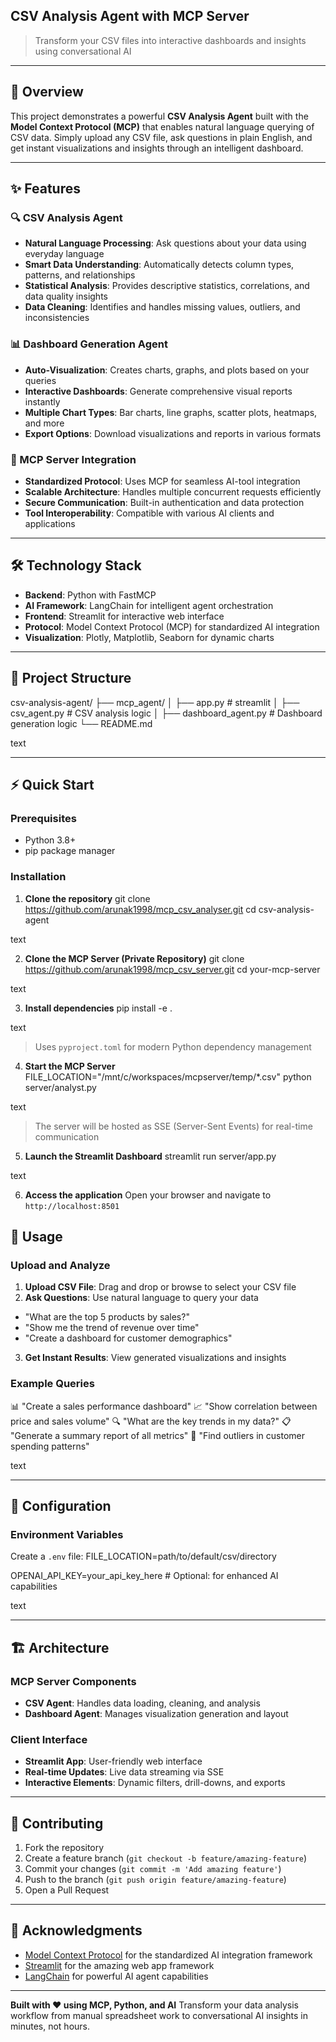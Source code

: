 ## CSV Analysis Agent with MCP Server

> Transform your CSV files into interactive dashboards and insights using conversational AI

---

## 🚀 Overview

This project demonstrates a powerful **CSV Analysis Agent** built with the **Model Context Protocol (MCP)** that enables natural language querying of CSV data. Simply upload any CSV file, ask questions in plain English, and get instant visualizations and insights through an intelligent dashboard.

---

## ✨ Features

### 🔍 CSV Analysis Agent
- **Natural Language Processing**: Ask questions about your data using everyday language
- **Smart Data Understanding**: Automatically detects column types, patterns, and relationships
- **Statistical Analysis**: Provides descriptive statistics, correlations, and data quality insights
- **Data Cleaning**: Identifies and handles missing values, outliers, and inconsistencies

### 📊 Dashboard Generation Agent
- **Auto-Visualization**: Creates charts, graphs, and plots based on your queries
- **Interactive Dashboards**: Generate comprehensive visual reports instantly
- **Multiple Chart Types**: Bar charts, line graphs, scatter plots, heatmaps, and more
- **Export Options**: Download visualizations and reports in various formats

### 🔧 MCP Server Integration
- **Standardized Protocol**: Uses MCP for seamless AI-tool integration
- **Scalable Architecture**: Handles multiple concurrent requests efficiently
- **Secure Communication**: Built-in authentication and data protection
- **Tool Interoperability**: Compatible with various AI clients and applications

---

## 🛠️ Technology Stack

- **Backend**: Python with FastMCP
- **AI Framework**: LangChain for intelligent agent orchestration
- **Frontend**: Streamlit for interactive web interface
- **Protocol**: Model Context Protocol (MCP) for standardized AI integration
- **Visualization**: Plotly, Matplotlib, Seaborn for dynamic charts

---

## 📁 Project Structure

csv-analysis-agent/
├── mcp_agent/
│ ├── app.py # streamlit
│ ├── csv_agent.py # CSV analysis logic
│ ├── dashboard_agent.py # Dashboard generation logic
└── README.md

text

---

## ⚡ Quick Start

### Prerequisites

- Python 3.8+
- pip package manager

### Installation

1. **Clone the repository**
git clone https://github.com/arunak1998/mcp_csv_analyser.git
cd csv-analysis-agent

text

2. **Clone the MCP Server (Private Repository)**
git clone https://github.com/arunak1998/mcp_csv_server.git
cd your-mcp-server

text

3. **Install dependencies**
pip install -e .

text
> Uses `pyproject.toml` for modern Python dependency management

4. **Start the MCP Server**
FILE_LOCATION="/mnt/c/workspaces/mcpserver/temp/*.csv" python server/analyst.py

text
> The server will be hosted as SSE (Server-Sent Events) for real-time communication

5. **Launch the Streamlit Dashboard**
streamlit run server/app.py

text

6. **Access the application**
Open your browser and navigate to `http://localhost:8501`

## 🎯 Usage

### Upload and Analyze

1. **Upload CSV File**: Drag and drop or browse to select your CSV file
2. **Ask Questions**: Use natural language to query your data
- "What are the top 5 products by sales?"
- "Show me the trend of revenue over time"
- "Create a dashboard for customer demographics"
3. **Get Instant Results**: View generated visualizations and insights

### Example Queries

📊 "Create a sales performance dashboard"
📈 "Show correlation between price and sales volume"
🔍 "What are the key trends in my data?"
📋 "Generate a summary report of all metrics"
🎯 "Find outliers in customer spending patterns"

text

---

## 🔧 Configuration



### Environment Variables

Create a `.env` file:
FILE_LOCATION=path/to/default/csv/directory

OPENAI_API_KEY=your_api_key_here # Optional: for enhanced AI capabilities

text

---

## 🏗️ Architecture

### MCP Server Components
- **CSV Agent**: Handles data loading, cleaning, and analysis
- **Dashboard Agent**: Manages visualization generation and layout


### Client Interface
- **Streamlit App**: User-friendly web interface
- **Real-time Updates**: Live data streaming via SSE
- **Interactive Elements**: Dynamic filters, drill-downs, and exports

---

## 🤝 Contributing

1. Fork the repository
2. Create a feature branch (`git checkout -b feature/amazing-feature`)
3. Commit your changes (`git commit -m 'Add amazing feature'`)
4. Push to the branch (`git push origin feature/amazing-feature`)
5. Open a Pull Request


---

## 🎉 Acknowledgments

- [Model Context Protocol](https://modelcontextprotocol.io) for the standardized AI integration framework
- [Streamlit](https://streamlit.io) for the amazing web app framework
- [LangChain](https://langchain.com) for powerful AI agent capabilities

---

**Built with ❤️ using MCP, Python, and AI**
Transform your data analysis workflow from manual spreadsheet work to conversational AI insights in minutes, not hours.
